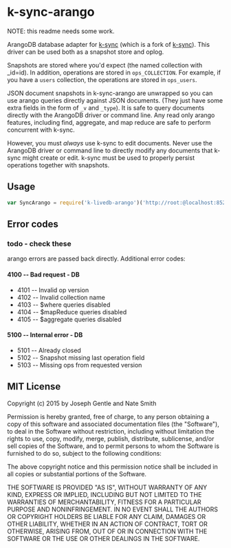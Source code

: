 # k-sync-arango

NOTE: this readme needs some work. 

ArangoDB database adapter for [k-sync](https://github.com/kantele/k-sync) (which is a fork of [k-sync](https://github.com/share/k-sync)). This
driver can be used both as a snapshot store and oplog.

Snapshots are stored where you'd expect (the named collection with _id=id). In
addition, operations are stored in `ops_COLLECTION`. For example, if you have
a `users` collection, the operations are stored in `ops_users`.

JSON document snapshots in k-sync-arango are unwrapped so you can use arango
queries directly against JSON documents. (They just have some extra fields in
the form of `_v` and `_type`). It is safe to query documents directly with the
ArangoDB driver or command line. Any read only arango features, including find,
aggregate, and map reduce are safe to perform concurrent with k-sync.

However, you must *always* use k-sync to edit documents. Never use the
ArangoDB driver or command line to directly modify any documents that k-sync
might create or edit. k-sync must be used to properly persist operations
together with snapshots.


## Usage

```js
var SyncArango = require('k-livedb-arango')('http://root:@localhost:8529/test')
```

## Error codes

### todo - check these

arango errors are passed back directly. Additional error codes:

#### 4100 -- Bad request - DB

* 4101 -- Invalid op version
* 4102 -- Invalid collection name
* 4103 -- $where queries disabled
* 4104 -- $mapReduce queries disabled
* 4105 -- $aggregate queries disabled

#### 5100 -- Internal error - DB

* 5101 -- Already closed
* 5102 -- Snapshot missing last operation field
* 5103 -- Missing ops from requested version


## MIT License
Copyright (c) 2015 by Joseph Gentle and Nate Smith

Permission is hereby granted, free of charge, to any person obtaining a copy
of this software and associated documentation files (the "Software"), to deal
in the Software without restriction, including without limitation the rights
to use, copy, modify, merge, publish, distribute, sublicense, and/or sell
copies of the Software, and to permit persons to whom the Software is
furnished to do so, subject to the following conditions:

The above copyright notice and this permission notice shall be included in
all copies or substantial portions of the Software.

THE SOFTWARE IS PROVIDED "AS IS", WITHOUT WARRANTY OF ANY KIND, EXPRESS OR
IMPLIED, INCLUDING BUT NOT LIMITED TO THE WARRANTIES OF MERCHANTABILITY,
FITNESS FOR A PARTICULAR PURPOSE AND NONINFRINGEMENT. IN NO EVENT SHALL THE
AUTHORS OR COPYRIGHT HOLDERS BE LIABLE FOR ANY CLAIM, DAMAGES OR OTHER
LIABILITY, WHETHER IN AN ACTION OF CONTRACT, TORT OR OTHERWISE, ARISING FROM,
OUT OF OR IN CONNECTION WITH THE SOFTWARE OR THE USE OR OTHER DEALINGS IN
THE SOFTWARE.
